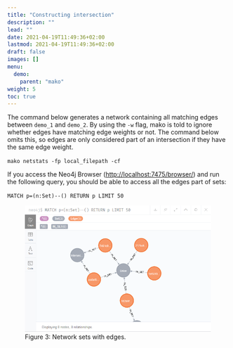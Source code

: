 ```yaml
---
title: "Constructing intersection"
description: ""
lead: ""
date: 2021-04-19T11:49:36+02:00
lastmod: 2021-04-19T11:49:36+02:00
draft: false
images: []
menu: 
  demo:
    parent: "mako"
weight: 5
toc: true
---
```


The command below generates a network containing all matching edges between <code>demo_1</code> and <code>demo_2</code>. By using the <code>-w</code> flag, mako is told to ignore whether edges have matching edge weights or not. The command below omits this, so edges are only considered part of an intersection if they have the same edge weight. 

<code>mako netstats -fp local_filepath -cf</code>


If you access the Neo4j Browser (<a href="http://localhost:7475/browser/">http://localhost:7475/browser/</a>) and run the following query, you should be able to access all the edges part of sets:

<code>MATCH p=(n:Set)--() RETURN p LIMIT 50</code>


<figure>
  <img src="/images/demo_3.PNG" alt="Network sets with edges." width="600"> 
  <figcaption>Figure 3: Network sets with edges.</figcaption>
</figure>

